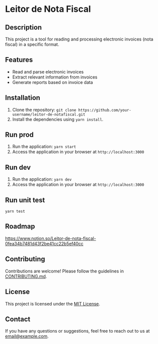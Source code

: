 # Leitor de Nota Fiscal

## Description

This project is a tool for reading and processing electronic invoices (nota fiscal) in a specific format.

## Features

- Read and parse electronic invoices
- Extract relevant information from invoices
- Generate reports based on invoice data

## Installation

1. Clone the repository: `git clone https://github.com/your-username/leitor-de-notafiscal.git`
2. Install the dependencies using `yarn install`.

## Run prod

1. Run the application: `yarn start`
2. Access the application in your browser at `http://localhost:3000`

## Run dev

1. Run the application: `yarn dev`
2. Access the application in your browser at `http://localhost:3000`

## Run unit test

`yarn test`

## Roadmap

https://www.notion.so/Leitor-de-nota-fiscal-0fea34b7481d43f2be41cc22b5ef40cc

## Contributing

Contributions are welcome! Please follow the guidelines in [CONTRIBUTING.md](./CONTRIBUTING.md).

## License

This project is licensed under the [MIT License](./LICENSE).

## Contact

If you have any questions or suggestions, feel free to reach out to us at [email@example.com](mailto:email@example.com).
